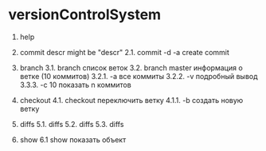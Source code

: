 # versionControlSystem

1. help

2. commit
  descr might be "descr"
  2.1. commit -d <descr> -a <author>        create commit
  
3. branch
  3.1. branch                              список веток
  3.2. branch master                       информация о ветке (10 коммитов)
    3.2.1. -a                              все коммиты
    3.2.2. -v                              подробный вывод
    3.3.3. -c 10                           показать n коммитов

4. checkout
  4.1. checkout <branch>                   переключить ветку
    4.1.1. -b                              создать новую ветку

5. diffs
  5.1. diffs
  5.2. diffs <commithash>
  5.3. diffs <commit1Hash> <commit2Hash>

6. show
  6.1 show <hash>                           показать объект
